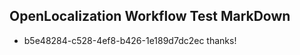 ## OpenLocalization Workflow Test MarkDown
* b5e48284-c528-4ef8-b426-1e189d7dc2ec thanks!

<!--HONumber=Aug16_HO1-->


